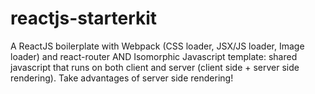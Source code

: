 # reactjs-starterkit
A ReactJS boilerplate with Webpack (CSS loader, JSX/JS loader, Image loader) and react-router
AND Isomorphic Javascript template: shared javascript that runs on both client and server (client side + server side rendering). Take advantages of server side rendering!
